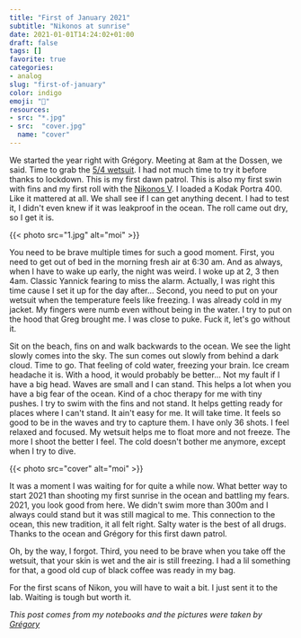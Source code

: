 ```yaml
---
title: "First of January 2021"
subtitle: "Nikonos at sunrise"
date: 2021-01-01T14:24:02+01:00
draft: false
tags: []
favorite: true
categories:
- analog
slug: "first-of-january"
color: indigo
emoji: "🌊"
resources:
- src: "*.jpg"
- src:  "cover.jpg"
  name: "cover"
---
```


We started the year right with Grégory. Meeting at 8am at the Dossen, we said. Time to grab the [5/4 wetsuit](https://srface.com/shop/mens-wetsuit/?currency=EUR). I had not much time to try it before thanks to lockdown. This is my first dawn patrol. This is also my first swin with fins and my first roll with the [Nikonos V](https://www.nikonosproject.com). I loaded a Kodak Portra 400. Like it mattered at all. We shall see if I can get anything decent. I had to test it, I didn't even knew if it was leakproof in the ocean. The roll came out dry, so I get it is.

{{< photo src="1.jpg" alt="moi" >}}

You need to be brave multiple times for such a good moment. First, you need to get out of bed in the morning fresh air at 6:30 am. And as always, when I have to wake up early, the night was weird. I woke up at 2, 3 then 4am. Classic Yannick fearing to miss the alarm. Actually, I was right this time cause I set it up for the day after... Second, you need to put on your wetsuit when the temperature feels like freezing. I was already cold in my jacket. My fingers were numb even without being in the water. I try to put on the hood that Greg brought me. I was close to puke. Fuck it, let's go without it.

Sit on the beach, fins on and walk backwards to the ocean. We see the light slowly comes into the sky. The sun comes out slowly from behind a dark cloud. Time to go. That feeling of cold water, freezing your brain. Ice cream headache it is. With a hood, it would probably be better... Not my fault if I have a big head. Waves are small and I can stand. This helps a lot when you have a big fear of the ocean. Kind of a choc therapy for me with tiny pushes. I try to swim with the fins and not stand. It helps getting ready for places where I can't stand. It ain't easy for me. It will take time. It feels so good to be in the waves and try to capture them. I have only 36 shots. I feel relaxed and focused. My wetsuit helps me to float more and not freeze. The more I shoot the better I feel. The cold doesn't bother me anymore, except when I try to dive.

{{< photo src="cover" alt="moi" >}}

It was a moment I was waiting for for quite a while now. What better way to start 2021 than shooting my first sunrise in the ocean and battling my fears. 2021, you look good from here. We didn't swim more than 300m and I always could stand but it was still magical to me. This connection to the ocean, this new tradition, it all felt right. Salty water is the best of all drugs. Thanks to the ocean and Grégory for this first dawn patrol.

Oh, by the way, I forgot. Third, you need to be brave when you take off the wetsuit, that your skin is wet and the air is still freezing. I had a lil something for that, a good old cup of black coffee was ready in my bag.

For the first scans of Nikon, you will have to wait a bit. I just sent it to the lab. Waiting is tough but worth it. 

*This post comes from my notebooks and the pictures were taken by [Grégory](https://gregorymignard.com)*
